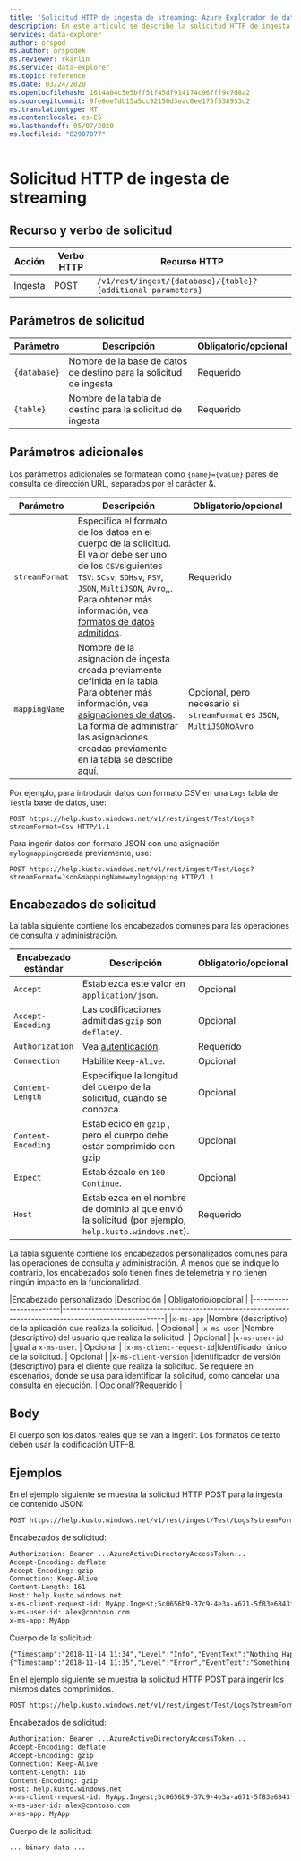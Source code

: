 ```yaml
---
title: 'Solicitud HTTP de ingesta de streaming: Azure Explorador de datos'
description: En este artículo se describe la solicitud HTTP de ingesta de streaming en Azure Explorador de datos.
services: data-explorer
author: orspod
ms.author: orspodek
ms.reviewer: rkarlin
ms.service: data-explorer
ms.topic: reference
ms.date: 03/24/2020
ms.openlocfilehash: 1614a04c5e5bff51f45df914174c967ff9c7d8a2
ms.sourcegitcommit: 9fe6ee7db15a5cc92150d3eac0ee175f538953d2
ms.translationtype: MT
ms.contentlocale: es-ES
ms.lasthandoff: 05/07/2020
ms.locfileid: "82907077"
---
```

# <a name="streaming-ingestion-http-request"></a>Solicitud HTTP de ingesta de streaming

## <a name="request-verb-and-resource"></a>Recurso y verbo de solicitud

|Acción    |Verbo HTTP|Recurso HTTP                                               |
|----------|---------|------------------------------------------------------------|
|Ingesta    |POST     |`/v1/rest/ingest/{database}/{table}?{additional parameters}`|

## <a name="request-parameters"></a>Parámetros de solicitud

| Parámetro    | Descripción                                                                 | Obligatorio/opcional |
|--------------|-----------------------------------------------------------------------------|-------------------|
| `{database}` |   Nombre de la base de datos de destino para la solicitud de ingesta                     |  Requerido         |
| `{table}`    |   Nombre de la tabla de destino para la solicitud de ingesta                        |  Requerido         |

## <a name="additional-parameters"></a>Parámetros adicionales

Los parámetros adicionales se formatean como `{name}={value}` pares de consulta de dirección URL, separados por el carácter &.

| Parámetro    | Descripción                                                                          | Obligatorio/opcional   |
|--------------|--------------------------------------------------------------------------------------|---------------------|
|`streamFormat`| Especifica el formato de los datos en el cuerpo de la solicitud. El valor debe ser uno de los `CSV`siguientes `TSV`: `SCsv`, `SOHsv`, `PSV`, `JSON`, `MultiJSON`, `Avro`,,. Para obtener más información, vea [formatos de datos admitidos](https://docs.microsoft.com/azure/data-explorer/ingestion-supported-formats).| Requerido |
|`mappingName` | Nombre de la asignación de ingesta creada previamente definida en la tabla. Para obtener más información, vea [asignaciones de datos](../../management/mappings.md). La forma de administrar las asignaciones creadas previamente en la tabla se describe [aquí](../../management/create-ingestion-mapping-command.md).| Opcional, pero necesario si `streamFormat` es `JSON`, `MultiJSON`o`Avro`|  |
              
Por ejemplo, para introducir datos con formato CSV en una `Logs` tabla de `Test`la base de datos, use:

```
POST https://help.kusto.windows.net/v1/rest/ingest/Test/Logs?streamFormat=Csv HTTP/1.1
```

Para ingerir datos con formato JSON con una asignación `mylogmapping`creada previamente, use:

```
POST https://help.kusto.windows.net/v1/rest/ingest/Test/Logs?streamFormat=Json&mappingName=mylogmapping HTTP/1.1
```

## <a name="request-headers"></a>Encabezados de solicitud

La tabla siguiente contiene los encabezados comunes para las operaciones de consulta y administración.

|Encabezado estándar   | Descripción                                                                               | Obligatorio/opcional | 
|------------------|-------------------------------------------------------------------------------------------|-------------------|
|`Accept`          | Establezca este valor en `application/json`.                                                     | Opcional          |
|`Accept-Encoding` | Las codificaciones admitidas `gzip` son `deflate`y.                                             | Opcional          | 
|`Authorization`   | Vea [autenticación](./authentication.md).                                                | Requerido          |
|`Connection`      | Habilite `Keep-Alive`.                                                                      | Opcional          |
|`Content-Length`  | Especifique la longitud del cuerpo de la solicitud, cuando se conozca.                                              | Opcional          |
|`Content-Encoding`| Establecido en `gzip` , pero el cuerpo debe estar comprimido con gzip                                        | Opcional          |
|`Expect`          | Establézcalo en `100-Continue`.                                                                    | Opcional          |
|`Host`            | Establezca en el nombre de dominio al que envió la solicitud (por ejemplo, `help.kusto.windows.net`). | Requerido          |

La tabla siguiente contiene los encabezados personalizados comunes para las operaciones de consulta y administración. A menos que se indique lo contrario, los encabezados solo tienen fines de telemetría y no tienen ningún impacto en la funcionalidad.

|Encabezado personalizado           |Descripción                                                                           | Obligatorio/opcional |
|------------------------|----------------------------------------------------------------------------------------------------------|
|`x-ms-app`              |Nombre (descriptivo) de la aplicación que realiza la solicitud.                            | Opcional          |
|`x-ms-user`             |Nombre (descriptivo) del usuario que realiza la solicitud.                                   | Opcional          |
|`x-ms-user-id`          |Igual a `x-ms-user`.                                                                  | Opcional          |
|`x-ms-client-request-id`|Identificador único de la solicitud.                                                  | Opcional          |
|`x-ms-client-version`   |Identificador de versión (descriptivo) para el cliente que realiza la solicitud. Se requiere en escenarios, donde se usa para identificar la solicitud, como cancelar una consulta en ejecución.                                                        | Opcional/?Requerido  |

## <a name="body"></a>Body

El cuerpo son los datos reales que se van a ingerir. Los formatos de texto deben usar la codificación UTF-8.

## <a name="examples"></a>Ejemplos

En el ejemplo siguiente se muestra la solicitud HTTP POST para la ingesta de contenido JSON:

```txt
POST https://help.kusto.windows.net/v1/rest/ingest/Test/Logs?streamFormat=Json&mappingName=mylogmapping HTTP/1.1
```

Encabezados de solicitud:

```txt
Authorization: Bearer ...AzureActiveDirectoryAccessToken...
Accept-Encoding: deflate
Accept-Encoding: gzip
Connection: Keep-Alive
Content-Length: 161
Host: help.kusto.windows.net
x-ms-client-request-id: MyApp.Ingest;5c0656b9-37c9-4e3a-a671-5f83e6843fce
x-ms-user-id: alex@contoso.com
x-ms-app: MyApp
```

Cuerpo de la solicitud:

```txt
{"Timestamp":"2018-11-14 11:34","Level":"Info","EventText":"Nothing Happened"}
{"Timestamp":"2018-11-14 11:35","Level":"Error","EventText":"Something Happened"}
```

En el ejemplo siguiente se muestra la solicitud HTTP POST para ingerir los mismos datos comprimidos.

```txt
POST https://help.kusto.windows.net/v1/rest/ingest/Test/Logs?streamFormat=Json&mappingName=mylogmapping HTTP/1.1
```

Encabezados de solicitud:

```txt
Authorization: Bearer ...AzureActiveDirectoryAccessToken...
Accept-Encoding: deflate
Accept-Encoding: gzip
Connection: Keep-Alive
Content-Length: 116
Content-Encoding: gzip
Host: help.kusto.windows.net
x-ms-client-request-id: MyApp.Ingest;5c0656b9-37c9-4e3a-a671-5f83e6843fce
x-ms-user-id: alex@contoso.com
x-ms-app: MyApp
```

Cuerpo de la solicitud:

```
... binary data ...
```
